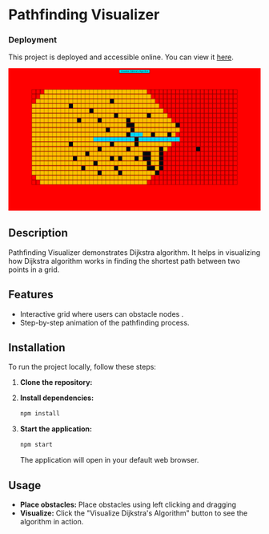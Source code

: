 # Pathfinding Visualizer

### Deployment

This project is deployed and accessible online. You can view it [here]([https://your-netlify-site-name.netlify.app](https://668056fbe3616739d913f7e6--stellular-twilight-968f2d.netlify.app/)).


![Pathfinding Visualizer](https://github.com/vaibhavgupta856/Pathfinder-Visualizer-Dijkstra/blob/main/Screenshot%20(8).png)

## Description

Pathfinding Visualizer demonstrates Dijkstra algorithm. It helps in visualizing how Dijkstra algorithm works in finding the shortest path between two points in a grid.

## Features
- Interactive grid where users can obstacle nodes .
- Step-by-step animation of the pathfinding process.

## Installation

To run the project locally, follow these steps:

1. **Clone the repository:**

2. **Install dependencies:**
    ```sh
    npm install
    ```

3. **Start the application:**
    ```sh
    npm start
    ```

    The application will open in your default web browser.

## Usage

- **Place obstacles:** Place obstacles using left clicking and dragging
- **Visualize:** Click the "Visualize Dijkstra's Algorithm" button to see the algorithm in action.


